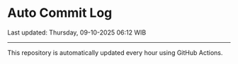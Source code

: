 # Auto Commit Log

Last updated: Thursday, 09-10-2025 06:12 WIB

---

This repository is automatically updated every hour using GitHub Actions.
